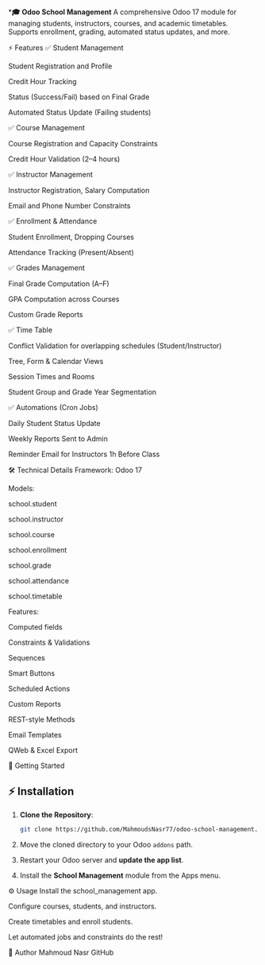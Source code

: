 ***🎓 Odoo School Management**
A comprehensive Odoo 17 module for managing students, instructors, courses, and academic timetables.
Supports enrollment, grading, automated status updates, and more.

⚡ Features
✅ Student Management

Student Registration and Profile

Credit Hour Tracking

Status (Success/Fail) based on Final Grade

Automated Status Update (Failing students)

✅ Course Management

Course Registration and Capacity Constraints

Credit Hour Validation (2–4 hours)

✅ Instructor Management

Instructor Registration, Salary Computation

Email and Phone Number Constraints

✅ Enrollment & Attendance

Student Enrollment, Dropping Courses

Attendance Tracking (Present/Absent)

✅ Grades Management

Final Grade Computation (A–F)

GPA Computation across Courses

Custom Grade Reports

✅ Time Table

Conflict Validation for overlapping schedules (Student/Instructor)

Tree, Form & Calendar Views

Session Times and Rooms

Student Group and Grade Year Segmentation

✅ Automations (Cron Jobs)

Daily Student Status Update

Weekly Reports Sent to Admin

Reminder Email for Instructors 1h Before Class

🛠️ Technical Details
Framework: Odoo 17

Models:

school.student

school.instructor

school.course

school.enrollment

school.grade

school.attendance

school.timetable

Features:

Computed fields

Constraints & Validations

Sequences

Smart Buttons

Scheduled Actions

Custom Reports

REST-style Methods

Email Templates

QWeb & Excel Export

🚀 Getting Started
## ⚡️ Installation

1. **Clone the Repository**:
    ```bash
    git clone https://github.com/MahmoudsNasr77/odoo-school-management.git
    ```

2. Move the cloned directory to your Odoo `addons` path.

3. Restart your Odoo server and **update the app list**.

4. Install the **School Management** module from the Apps menu.
   
⚙️ Usage
Install the school_management app.

Configure courses, students, and instructors.

Create timetables and enroll students.

Let automated jobs and constraints do the rest!


👥 Author
Mahmoud Nasr
GitHub


